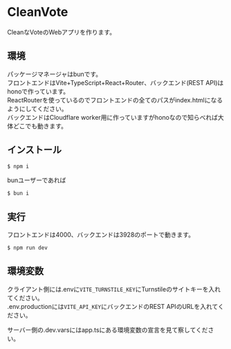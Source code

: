 # CleanVote
CleanなVoteのWebアプリを作ります。
## 環境
パッケージマネージャはbunです。  
フロントエンドはVite+TypeScript+React+Router、バックエンド(REST API)はhonoで作っています。  
ReactRouterを使っているのでフロントエンドの全てのパスがindex.htmlになるようにしてください。  
バックエンドはCloudflare worker用に作っていますがhonoなので知らべれば大体どこでも動きます。
## インストール
```bash
$ npm i
```
bunユーザーであれば
```bash
$ bun i
```
## 実行
フロントエンドは4000、バックエンドは3928のポートで動きます。
```bash
$ npm run dev
```
## 環境変数
クライアント側には.envに`VITE_TURNSTILE_KEY`にTurnstileのサイトキーを入れてください。  
.env.productionには`VITE_API_KEY`にバックエンドのREST APIのURLを入れてください。

サーバー側の.dev.varsにはapp.tsにある環境変数の宣言を見て察してください。
